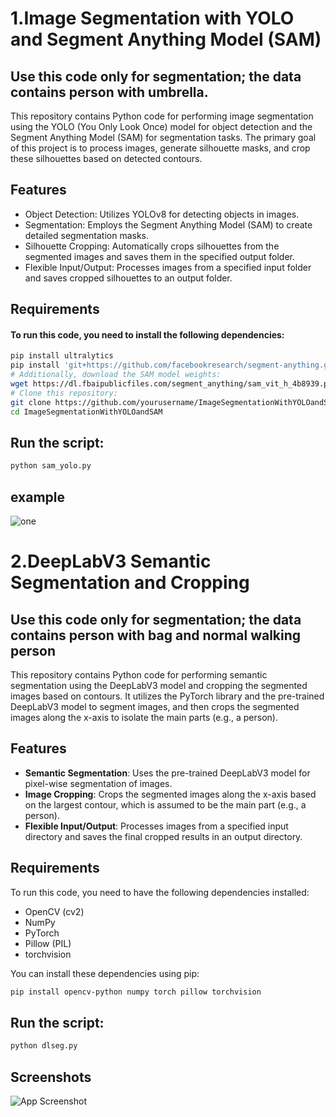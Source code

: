 
# 1.Image Segmentation with YOLO and Segment Anything Model (SAM)
## Use this code only for segmentation; the data contains person with umbrella.
This repository contains Python code for performing image segmentation using the YOLO (You Only Look Once) model for object detection and the Segment Anything Model (SAM) for segmentation tasks. The primary goal of this project is to process images, generate silhouette masks, and crop these silhouettes based on detected contours.








## Features

 - Object Detection: Utilizes YOLOv8 for detecting objects in images.
 -  Segmentation: Employs the Segment Anything Model (SAM) to create detailed segmentation masks.
 -  Silhouette Cropping: Automatically crops silhouettes from the segmented images and saves them in the specified output folder.
 - Flexible Input/Output: Processes images from a specified input folder and saves cropped silhouettes to an output folder.


## Requirements

#### To run this code, you need to install the following dependencies:
```bash
pip install ultralytics
pip install 'git+https://github.com/facebookresearch/segment-anything.git'
# Additionally, download the SAM model weights:
wget https://dl.fbaipublicfiles.com/segment_anything/sam_vit_h_4b8939.pth
# Clone this repository:
git clone https://github.com/yourusername/ImageSegmentationWithYOLOandSAM.git
cd ImageSegmentationWithYOLOandSAM

```
## Run the script:
```bash
python sam_yolo.py
```
## example
![one](https://github.com/user-attachments/assets/af1cf9b8-f7ab-42e9-9ee9-081b58811471)




# 2.DeepLabV3 Semantic Segmentation and Cropping
## Use this code only for segmentation; the data contains person with bag and normal walking person

This repository contains Python code for performing semantic segmentation using the DeepLabV3 model and cropping the segmented images based on contours. It utilizes the PyTorch library and the pre-trained DeepLabV3 model to segment images, and then crops the segmented images along the x-axis to isolate the main parts (e.g., a person).

## Features

- **Semantic Segmentation**: Uses the pre-trained DeepLabV3 model for pixel-wise segmentation of images.
- **Image Cropping**: Crops the segmented images along the x-axis based on the largest contour, which is assumed to be the main part (e.g., a person).
- **Flexible Input/Output**: Processes images from a specified input directory and saves the final cropped results in an output directory.

## Requirements

To run this code, you need to have the following dependencies installed:

- OpenCV (cv2)
- NumPy
- PyTorch
- Pillow (PIL)
- torchvision

You can install these dependencies using pip:

```bash
pip install opencv-python numpy torch pillow torchvision
```
## Run the script:
```bash
python dlseg.py
```
## Screenshots

![App Screenshot](https://media.geeksforgeeks.org/wp-content/uploads/20230731184445/Image-Segmentation-with-Mask-R-CNN-GrabCut-and-OpenCV-(1)-(1).webp)
